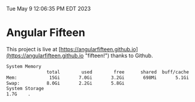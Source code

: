 Tue May  9 12:06:35 PM EDT 2023

# Angular Fifteen


This project is live at [https://angularfifteen.github.io](https://angularfifteen.github.io "fifteen!") thanks to Github.

```bash
System Memory
               total        used        free      shared  buff/cache   available
Mem:            15Gi       7.0Gi       3.2Gi       698Mi       5.1Gi       7.3Gi
Swap:          8.0Gi       2.2Gi       5.8Gi
System Storage
1.7G	.
